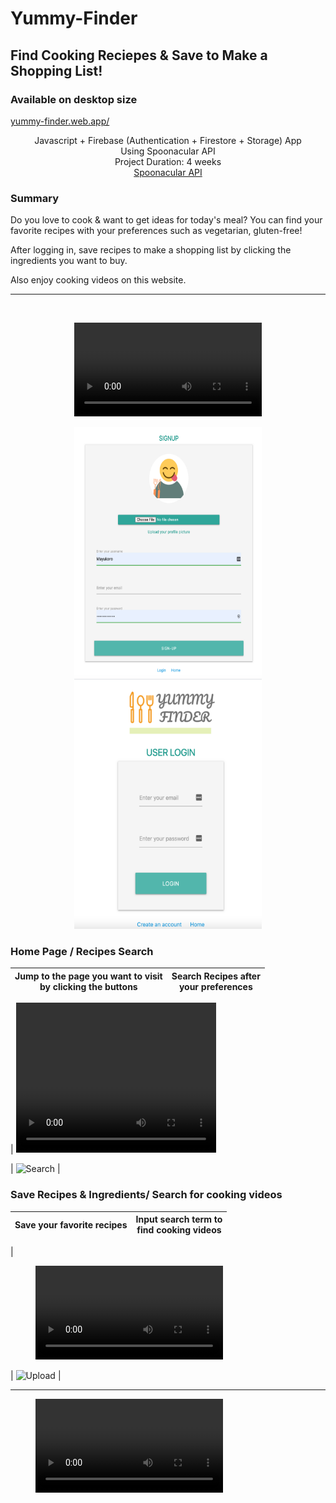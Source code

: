 

# Yummy-Finder

## Find Cooking Reciepes & Save to Make a Shopping List!

### Available on desktop size

  <a href="https://yummy-finder.web.app/">
    yummy-finder.web.app/
  </a>
<br/>

<p align="center">
 Javascript + Firebase (Authentication + Firestore + Storage) App<br/>
 Using Spoonacular API<br/>
 Project Duration: 4 weeks <br/>
 <a href="https://spoonacular.com/food-api/docs">Spoonacular API</a><br/>
</p>

### Summary

Do you love to cook & want to get ideas for today's meal?
You can find your favorite recipes with your preferences such as vegetarian, gluten-free!

After logging in, save recipes to make a shopping list by clicking the ingredients you want to buy.

Also enjoy cooking videos on this website.

---

<!-- PROJECT LOGO -->
<br/>
<p align="center">
   <video src="https://user-images.githubusercontent.com/66197018/125809680-776b65b8-c74a-424f-b4db-3c4bb666b44a.mp4" />
</p>

<p align="center">
    <img src="./RMimgs/signup.png" alt="Signup" width="300" height="400" >
     <img src="./RMimgs/login.png" alt="Login" width="300" height="400" >
</p>

### Home Page / Recipes Search

| Jump to the page you want to visit<br />by clicking the buttons | Search Recipes after<br /> your preferences |
| --------------------------------------------------------------- | :-----------------------------------------: |

| <video width="320" height="240" autoplay>

<source src="./RMimgs/home.mp4" type="video/mp4">
</video>| <img src="./RMimgs/search.gif" alt="Search" width="350" height="250"> |

<br/>

### Save Recipes & Ingredients/ Search for cooking videos

| Save your favorite recipes | Input search term to <br/> find cooking videos |
| -------------------------- | :--------------------------------------------: |

| <figure class="video_container">
<video controls="true">

<source src="./RMimgs/save.mp4" type="video/mp4">
</video></figure> | <img src="./RMimgs/video.gif" alt="Upload" width="350" height="200"> |

---

<figure class="video_container">
    <video controls="true" allowfullscreen="true">
    <source src="./RMimgs/save.mp4" type="video/mp4">
    </video>
</figure>
